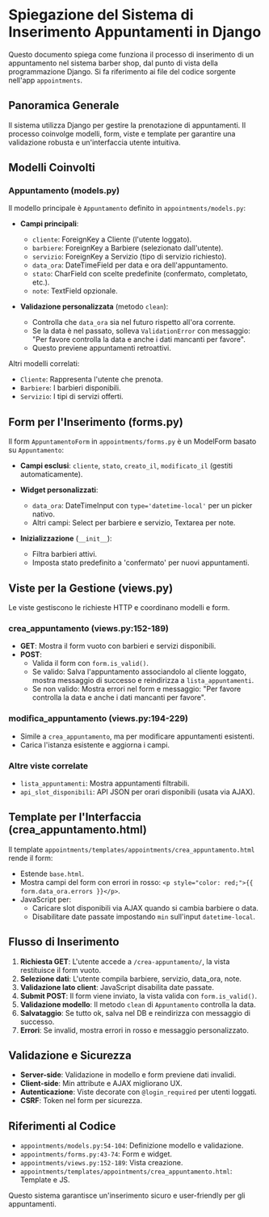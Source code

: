 # Spiegazione del Sistema di Inserimento Appuntamenti in Django

Questo documento spiega come funziona il processo di inserimento di un appuntamento nel sistema barber shop, dal punto di vista della programmazione Django. Si fa riferimento ai file del codice sorgente nell'app `appointments`.

## Panoramica Generale

Il sistema utilizza Django per gestire la prenotazione di appuntamenti. Il processo coinvolge modelli, form, viste e template per garantire una validazione robusta e un'interfaccia utente intuitiva.

## Modelli Coinvolti

### Appuntamento (models.py)

Il modello principale è `Appuntamento` definito in `appointments/models.py`:

- **Campi principali**:
  - `cliente`: ForeignKey a Cliente (l'utente loggato).
  - `barbiere`: ForeignKey a Barbiere (selezionato dall'utente).
  - `servizio`: ForeignKey a Servizio (tipo di servizio richiesto).
  - `data_ora`: DateTimeField per data e ora dell'appuntamento.
  - `stato`: CharField con scelte predefinite (confermato, completato, etc.).
  - `note`: TextField opzionale.

- **Validazione personalizzata** (metodo `clean`):
  - Controlla che `data_ora` sia nel futuro rispetto all'ora corrente.
  - Se la data è nel passato, solleva `ValidationError` con messaggio: "Per favore controlla la data e anche i dati mancanti per favore".
  - Questo previene appuntamenti retroattivi.

Altri modelli correlati:
- `Cliente`: Rappresenta l'utente che prenota.
- `Barbiere`: I barbieri disponibili.
- `Servizio`: I tipi di servizi offerti.

## Form per l'Inserimento (forms.py)

Il form `AppuntamentoForm` in `appointments/forms.py` è un ModelForm basato su `Appuntamento`:

- **Campi esclusi**: `cliente`, `stato`, `creato_il`, `modificato_il` (gestiti automaticamente).
- **Widget personalizzati**:
  - `data_ora`: DateTimeInput con `type='datetime-local'` per un picker nativo.
  - Altri campi: Select per barbiere e servizio, Textarea per note.

- **Inizializzazione** (`__init__`):
  - Filtra barbieri attivi.
  - Imposta stato predefinito a 'confermato' per nuovi appuntamenti.

## Viste per la Gestione (views.py)

Le viste gestiscono le richieste HTTP e coordinano modelli e form.

### crea_appuntamento (views.py:152-189)

- **GET**: Mostra il form vuoto con barbieri e servizi disponibili.
- **POST**:
  - Valida il form con `form.is_valid()`.
  - Se valido: Salva l'appuntamento associandolo al cliente loggato, mostra messaggio di successo e reindirizza a `lista_appuntamenti`.
  - Se non valido: Mostra errori nel form e messaggio: "Per favore controlla la data e anche i dati mancanti per favore".

### modifica_appuntamento (views.py:194-229)

- Simile a `crea_appuntamento`, ma per modificare appuntamenti esistenti.
- Carica l'istanza esistente e aggiorna i campi.

### Altre viste correlate
- `lista_appuntamenti`: Mostra appuntamenti filtrabili.
- `api_slot_disponibili`: API JSON per orari disponibili (usata via AJAX).

## Template per l'Interfaccia (crea_appuntamento.html)

Il template `appointments/templates/appointments/crea_appuntamento.html` rende il form:

- Estende `base.html`.
- Mostra campi del form con errori in rosso: `<p style="color: red;">{{ form.data_ora.errors }}</p>`.
- JavaScript per:
  - Caricare slot disponibili via AJAX quando si cambia barbiere o data.
  - Disabilitare date passate impostando `min` sull'input `datetime-local`.

## Flusso di Inserimento

1. **Richiesta GET**: L'utente accede a `/crea-appuntamento/`, la vista restituisce il form vuoto.
2. **Selezione dati**: L'utente compila barbiere, servizio, data_ora, note.
3. **Validazione lato client**: JavaScript disabilita date passate.
4. **Submit POST**: Il form viene inviato, la vista valida con `form.is_valid()`.
5. **Validazione modello**: Il metodo `clean` di `Appuntamento` controlla la data.
6. **Salvataggio**: Se tutto ok, salva nel DB e reindirizza con messaggio di successo.
7. **Errori**: Se invalid, mostra errori in rosso e messaggio personalizzato.

## Validazione e Sicurezza

- **Server-side**: Validazione in modello e form previene dati invalidi.
- **Client-side**: Min attribute e AJAX migliorano UX.
- **Autenticazione**: Viste decorate con `@login_required` per utenti loggati.
- **CSRF**: Token nel form per sicurezza.

## Riferimenti al Codice

- `appointments/models.py:54-104`: Definizione modello e validazione.
- `appointments/forms.py:43-74`: Form e widget.
- `appointments/views.py:152-189`: Vista creazione.
- `appointments/templates/appointments/crea_appuntamento.html`: Template e JS.

Questo sistema garantisce un'inserimento sicuro e user-friendly per gli appuntamenti.
